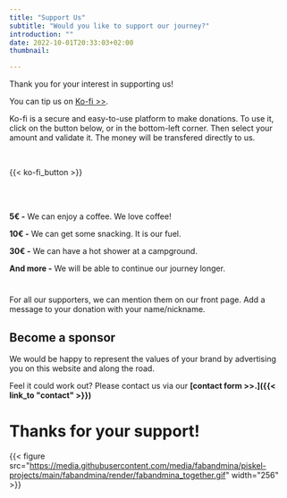 ```yaml
---
title: "Support Us"
subtitle: "Would you like to support our journey?"
introduction: ""
date: 2022-10-01T20:33:03+02:00
thumbnail:

---
```

Thank you for your interest in supporting us!

You can tip us on [Ko-fi >>](https://ko-fi.com/about).

Ko-fi is a secure and easy-to-use platform to make donations.
To use it, click on the button below, or in the bottom-left corner.
Then select your amount and validate it.
The money will be transfered directly to us.



<br>

{{< ko-fi_button >}} 

<br>
<br>

**5€ -** We can enjoy a coffee. We love coffee!

**10€ -** We can get some snacking. It is our fuel.

**30€ -** We can have a hot shower at a campground.

**And more -** We will be able to continue our journey longer.

#
For all our supporters, we can mention them on our front page.
Add a message to your donation with your name/nickname.


## Become a sponsor
We would be happy to represent the values of your brand by advertising you on this website and along the road.

Feel it could work out? Please contact us via our **[contact form >>.]({{< link_to "contact" >}})**

# Thanks for your support!
{{< figure src="https://media.githubusercontent.com/media/fabandmina/piskel-projects/main/fabandmina/render/fabandmina_together.gif" width="256" >}}
